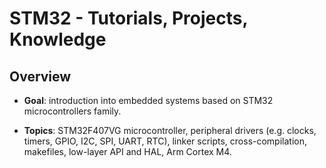 # STM32 - Tutorials, Projects, Knowledge



## Overview

* **Goal**: introduction into embedded systems based on STM32 microcontrollers
    family.

* **Topics**: STM32F407VG microcontroller, peripheral drivers (e.g. clocks,
    timers, GPIO, I2C, SPI, UART, RTC), linker scripts, cross-compilation,
    makefiles, low-layer API and HAL, Arm Cortex M4.

